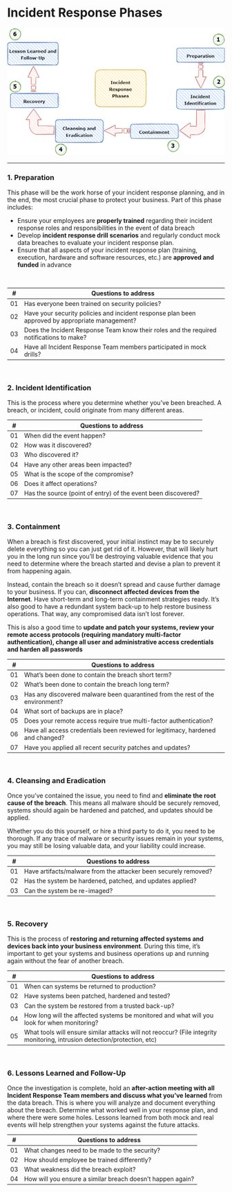#  Incident Response Phases

![](https://raw.githubusercontent.com/gh1mau/IRH/main/img/irh-phases.png)

---

### 1. Preparation

This phase will be the work horse of your incident response planning, and in the end, the most crucial phase to protect your business. Part of this phase includes:  

-   Ensure  your employees are **properly trained**  regarding their incident response roles and responsibilities in the event of data breach
-   Develop **incident response drill scenarios** and regularly conduct mock data breaches to evaluate your incident response plan.
-   Ensure that all aspects of your incident response plan (training, execution, hardware and software resources, etc.) are **approved and funded** in advance
<br>

|#|**Questions to address**  |
|--|--|
| 01 | Has everyone been trained on security policies? |
| 02 | Have your security policies and incident response plan been approved by appropriate management? |
| 03 | Does the Incident Response Team know their roles and the required notifications to make? |
| 04 | Have all Incident Response Team members participated in mock drills?|

<br>



### 2. Incident Identification

This is the process where you determine whether you’ve been breached. A breach, or incident, could originate from many different areas.
<br>

|#|**Questions to address**    |
|--|--|
| 01 | When did the event happen? |
| 02|  How was it discovered?|
| 03|  Who discovered it?|
| 04 |  Have any other areas been impacted?|
| 05|  What is the scope of the compromise?|
| 06|  Does it affect operations?|
| 07|  Has the source (point of entry) of the event been discovered?|

<br>

### 3. Containment
When a breach is first discovered, your initial instinct may be to securely delete everything so you can just get rid of it. However, that will likely hurt you in the long run since you’ll be destroying valuable evidence that you need to determine where the breach started and devise a plan to prevent it from happening again.

Instead, contain the breach so it doesn’t spread and cause further damage to your business. If you can, **disconnect affected devices from the Internet**. Have short-term and long-term containment strategies ready. It’s also good to have a redundant system back-up to help restore business operations. That way, any compromised data isn’t lost forever.

This is also a good time to **update and patch your systems, review your remote access protocols (requiring mandatory multi-factor authentication), change all user and administrative access credentials and harden all passwords**
<br>

|#|**Questions to address**    |
|--|--|
| 01 | What’s been done to contain the breach short term? |
| 02|  What’s been done to contain the breach long term?|
| 03|  Has any discovered malware been quarantined from the rest of the environment?|
| 04 |  What sort of backups are in place?|
| 05|  Does your remote access require true multi-factor authentication?|
| 06|  Have all access credentials been reviewed for legitimacy, hardened and changed?|
| 07|  Have you applied all recent security patches and updates?|

<br>

### 4. Cleansing and Eradication
Once you’ve contained the issue, you need to find and **eliminate the root cause of the breach**. This means all malware should be securely removed, systems should again be hardened and patched, and updates should be applied.

Whether you do this yourself, or hire a third party to do it, you need to be thorough. If any trace of malware or security issues remain in your systems, you may still be losing valuable data, and your liability could increase.
<br>


|#|**Questions to address**    |
|--|--|
| 01 | Have artifacts/malware from the attacker been securely removed? |
| 02|  Has the system be hardened, patched, and updates applied?|
| 03|  Can the system be re-imaged?|

<br>


### 5. Recovery
This is the process of **restoring and returning affected systems and devices back into your business environment**. During this time, it’s important to get your systems and business operations up and running again without the fear of another breach.
<br>


|#|**Questions to address**    |
|--|--|
| 01 | When can systems be returned to production?|
| 02|  Have systems been patched, hardened and tested?|
| 03|  Can the system be restored from a trusted back-up?|
| 04|  How long will the affected systems be monitored and what will you look for when monitoring?|
| 05|  What tools will ensure similar attacks will not reoccur? (File integrity monitoring, intrusion detection/protection, etc)|

<br>

### 6. Lessons Learned and Follow-Up
Once the investigation is complete, hold an **after-action meeting with all Incident Response Team members and discuss what you’ve learned** from the data breach.  This is where you will analyze and document everything about the breach.  Determine what worked well in your response plan, and where there were some holes. Lessons learned from both mock and real events will help strengthen your systems against the future attacks.
<br>

|#|**Questions to address**    |
|--|--|
| 01 | What changes need to be made to the security?|
| 02|  How should employee be trained differently?|
| 03|  What weakness did the breach exploit?|
| 04|  How will you ensure a similar breach doesn’t happen again?|

<br>
























